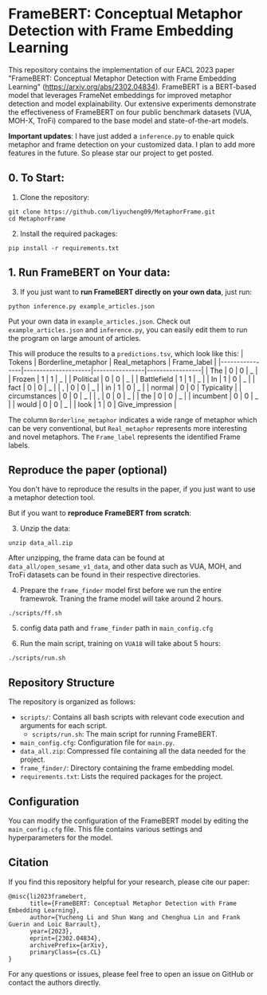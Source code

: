 # FrameBERT: Conceptual Metaphor Detection with Frame Embedding Learning

This repository contains the implementation of our EACL 2023 paper "FrameBERT: Conceptual Metaphor Detection with Frame Embedding Learning" (https://arxiv.org/abs/2302.04834). FrameBERT is a BERT-based model that leverages FrameNet embeddings for improved metaphor detection and model explainability. Our extensive experiments demonstrate the effectiveness of FrameBERT on four public benchmark datasets (VUA, MOH-X, TroFi) compared to the base model and state-of-the-art models.

**Important updates**: I have just added a `inference.py` to enable quick metaphor and frame detection on your customized data. I plan to add more features in the future. So please star our project to get posted.

## 0. To Start:

1. Clone the repository:

```
git clone https://github.com/liyucheng09/MetaphorFrame.git
cd MetaphorFrame
```

2. Install the required packages:

```
pip install -r requirements.txt
```

## 1. Run FrameBERT on Your data:

3. If you just want to **run FrameBERT directly on your own data**, just run:

```
python inference.py example_articles.json
```

Put your own data in `example_articles.json`. Check out `example_articles.json` and `inference.py`, you can easily edit them to run the program on large amount of articles.

This will produce the results to a `predictions.tsv`, which look like this:
| Tokens         | Borderline_metaphor | Real_metaphors | Frame_label     |
|----------------|---------------------|----------------|-----------------|
| The            | 0                   | 0              | _               |
| Frozen         | 1                   | 1              | _               |
| Political      | 0                   | 0              | _               |
| Battlefield    | 1                   | 1              | _               |
| In             | 1                   | 0              | _               |
| fact           | 0                   | 0              | _               |
| ,              | 0                   | 0              | _               |
| in             | 1                   | 0              | _               |
| normal         | 0                   | 0              | Typicality      |
| circumstances  | 0                   | 0              | _               |
| ,              | 0                   | 0              | _               |
| the            | 0                   | 0              | _               |
| incumbent      | 0                   | 0              | _               |
| would          | 0                   | 0              | _               |
| look           | 1                   | 0              | Give_impression |

The column `Borderline_metaphor` indicates a wide range of metaphor which can be very conventional, but `Real_metaphor` represents more interesting and novel metaphors. The `Frame_label` represents the identified Frame labels.

## Reproduce the paper (optional)

You don't have to reproduce the results in the paper, if you just want to use a metaphor detection tool.

But if you want to **reproduce FrameBERT from scratch**:

3. Unzip the data:

```
unzip data_all.zip
```

After unzipping, the frame data can be found at `data_all/open_sesame_v1_data`, and other data such as VUA, MOH, and TroFi datasets can be found in their respective directories.

4. Prepare the `frame_finder` model first before we run the entire framewrok. Traning the frame model will take around 2 hours.

```
./scripts/ff.sh
```

5. config data path and `frame_finder` path in `main_config.cfg`

6. Run the main script, training on `VUA18` will take about 5 hours:

```
./scripts/run.sh
```

## Repository Structure

The repository is organized as follows:

- `scripts/`: Contains all bash scripts with relevant code execution and arguments for each script.
    - `scripts/run.sh`: The main script for running FrameBERT.
- `main_config.cfg`: Configuration file for `main.py`.
- `data_all.zip`: Compressed file containing all the data needed for the project.
- `frame_finder/`: Directory containing the frame embedding model.
- `requirements.txt`: Lists the required packages for the project.

## Configuration

You can modify the configuration of the FrameBERT model by editing the `main_config.cfg` file. This file contains various settings and hyperparameters for the model.

## Citation

If you find this repository helpful for your research, please cite our paper:

```
@misc{li2023framebert,
      title={FrameBERT: Conceptual Metaphor Detection with Frame Embedding Learning}, 
      author={Yucheng Li and Shun Wang and Chenghua Lin and Frank Guerin and Loïc Barrault},
      year={2023},
      eprint={2302.04834},
      archivePrefix={arXiv},
      primaryClass={cs.CL}
}
```

For any questions or issues, please feel free to open an issue on GitHub or contact the authors directly.
